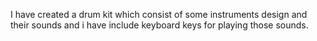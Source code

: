  I have created a drum kit which consist of some instruments design and their sounds and i have include keyboard keys for playing those sounds.
